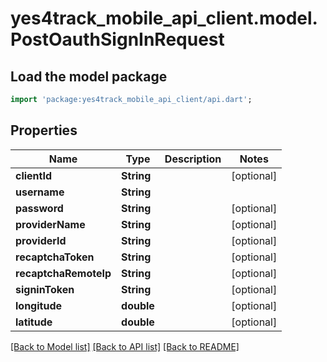 # yes4track_mobile_api_client.model.PostOauthSignInRequest

## Load the model package
```dart
import 'package:yes4track_mobile_api_client/api.dart';
```

## Properties
Name | Type | Description | Notes
------------ | ------------- | ------------- | -------------
**clientId** | **String** |  | [optional] 
**username** | **String** |  | 
**password** | **String** |  | [optional] 
**providerName** | **String** |  | [optional] 
**providerId** | **String** |  | [optional] 
**recaptchaToken** | **String** |  | [optional] 
**recaptchaRemoteIp** | **String** |  | [optional] 
**signinToken** | **String** |  | [optional] 
**longitude** | **double** |  | [optional] 
**latitude** | **double** |  | [optional] 

[[Back to Model list]](../README.md#documentation-for-models) [[Back to API list]](../README.md#documentation-for-api-endpoints) [[Back to README]](../README.md)


